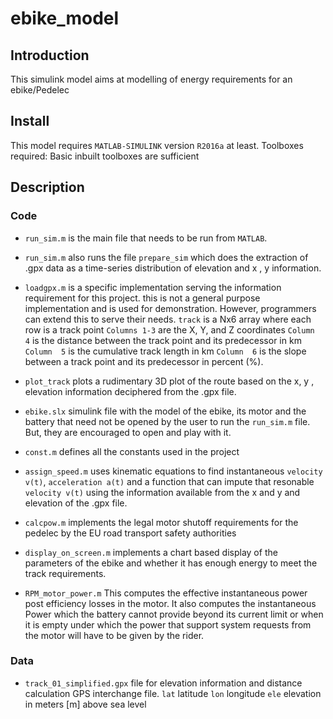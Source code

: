 # ebike_model
## Introduction
This simulink model aims at modelling of energy requirements for an ebike/Pedelec

## Install

This model requires `MATLAB-SIMULINK` version `R2016a` at least.
Toolboxes required: Basic inbuilt toolboxes are sufficient

## Description
  
### Code
 - `run_sim.m` is the main file that needs to be run from `MATLAB`.
 - `run_sim.m` also runs the file `prepare_sim` which does the extraction of .gpx data as a time-series distribution of elevation and x , y  information.
 - `loadgpx.m` is a specific implementation serving the information requirement for this project. this is not a general purpose implementation and is used for demonstration. However, programmers can extend this to serve their needs.
 `track` is a Nx6 array where each row is a track point
 `Columns 1-3` are the X, Y, and Z coordinates
 `Column  4` is the distance between the track point and its predecessor in km
 `Column  5` is the cumulative track length in km
 `Column  6` is the slope between a track point and its predecessor in percent (%).
 
 - `plot_track` plots a rudimentary 3D plot of the route based on the x, y , elevation information deciphered from the .gpx file.
 
 - `ebike.slx` simulink file with the model of the ebike, its motor and the battery that need not be opened by the user to run the `run_sim.m` file. But, they are encouraged to open and play with it.
 
 - `const.m` defines all the constants used in the project
 
 - `assign_speed.m` uses kinematic equations to find instantaneous `velocity v(t)`, `acceleration a(t)` and a function that can 
impute that resonable `velocity v(t)` using the information available from the x and y and elevation of the .gpx file. 

 - `calcpow.m` implements the legal motor shutoff requirements for the pedelec by the EU road transport safety authorities

 - `display_on_screen.m` implements a chart based display of the parameters of the ebike and whether it has enough energy to meet the track requirements. 

 - `RPM_motor_power.m` This computes the effective instantaneous power post efficiency losses in the motor. It also computes the instantaneous Power which the battery cannot provide beyond its current limit or when it is empty under which the power that support system requests from the motor will have to be given by the rider.

### Data
 - `track_01_simplified.gpx` file for elevation information and distance calculation
 GPS interchange file.
 `lat` latitude
 `lon` longitude
 `ele` elevation in meters [m] above sea level
